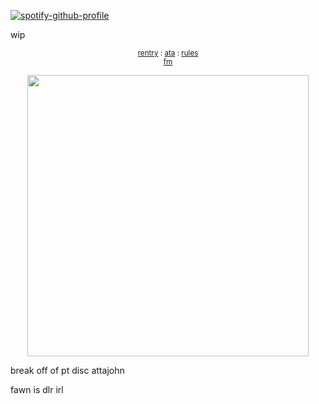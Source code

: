 [![spotify-github-profile](https://spotify-github-profile.kittinanx.com/api/view?uid=31emw27hdnz23bbvfx4humhc7cjq&cover_image=true&theme=novatorem&show_offline=false&background_color=000000&interchange=true&bar_color=000000&bar_color_cover=true)](https://github.com/kittinan/spotify-github-profile)

wip
 
<p align="center" dir="auto">
<sub> <a href="https://rentry.co/rickypawss">rentry</a> : <a href="https://attajohn.atabook.org/">ata</a> : <a href="https://rentry.co/-ponytownrules">rules</a>
<br><a href="https://stats.fm/31emw27hdnz23bbvfx4humhc7cjq">fm</a><br>
</sub>


<p align="center">
  <img src="https://64.media.tumblr.com/f8ee1be72d836f752f974a918f478492/c34c81e3c4a0eff4-10/s540x810/0736855bf446298cd0bb08516c5cc450c6d49d66.pnj" width="450">
</p>  



break off of pt disc attajohn 

  fawn is dlr irl
